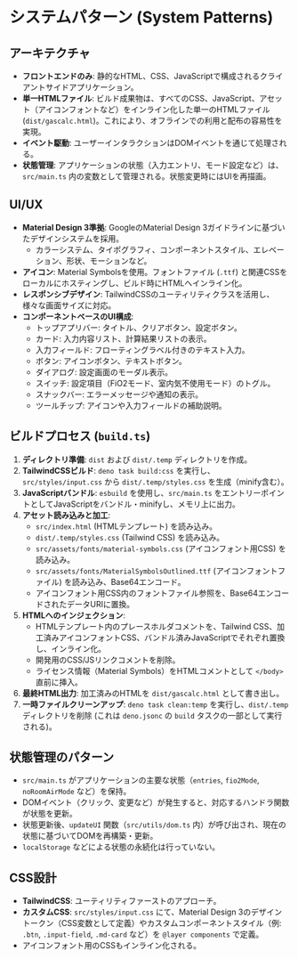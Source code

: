 # システムパターン (System Patterns)

## アーキテクチャ

- **フロントエンドのみ**:
  静的なHTML、CSS、JavaScriptで構成されるクライアントサイドアプリケーション。
- **単一HTMLファイル**:
  ビルド成果物は、すべてのCSS、JavaScript、アセット（アイコンフォントなど）をインライン化した単一のHTMLファイル
  (`dist/gascalc.html`)。これにより、オフラインでの利用と配布の容易性を実現。
- **イベント駆動**: ユーザーインタラクションはDOMイベントを通じて処理される。
- **状態管理**:
  アプリケーションの状態（入力エントリ、モード設定など）は、`src/main.ts`
  内の変数として管理される。状態変更時にはUIを再描画。

## UI/UX

- **Material Design 3準拠**: GoogleのMaterial Design
  3ガイドラインに基づいたデザインシステムを採用。
  - カラーシステム、タイポグラフィ、コンポーネントスタイル、エレベーション、形状、モーションなど。
- **アイコン**: Material Symbolsを使用。フォントファイル (`.ttf`)
  と関連CSSをローカルにホスティングし、ビルド時にHTMLへインライン化。
- **レスポンシブデザイン**:
  TailwindCSSのユーティリティクラスを活用し、様々な画面サイズに対応。
- **コンポーネントベースのUI構成**:
  - トップアプリバー: タイトル、クリアボタン、設定ボタン。
  - カード: 入力内容リスト、計算結果リストの表示。
  - 入力フィールド: フローティングラベル付きのテキスト入力。
  - ボタン: アイコンボタン、テキストボタン。
  - ダイアログ: 設定画面のモーダル表示。
  - スイッチ: 設定項目（FiO2モード、室内気不使用モード）のトグル。
  - スナックバー: エラーメッセージや通知の表示。
  - ツールチップ: アイコンや入力フィールドの補助説明。

## ビルドプロセス (`build.ts`)

1. **ディレクトリ準備**: `dist` および `dist/.temp` ディレクトリを作成。
2. **TailwindCSSビルド**: `deno task build:css` を実行し、`src/styles/input.css`
   から `dist/.temp/styles.css` を生成（minify含む）。
3. **JavaScriptバンドル**: `esbuild` を使用し、`src/main.ts`
   をエントリーポイントとしてJavaScriptをバンドル・minifyし、メモリ上に出力。
4. **アセット読み込みと加工**:
   - `src/index.html` (HTMLテンプレート) を読み込み。
   - `dist/.temp/styles.css` (Tailwind CSS) を読み込み。
   - `src/assets/fonts/material-symbols.css` (アイコンフォント用CSS)
     を読み込み。
   - `src/assets/fonts/MaterialSymbolsOutlined.ttf` (アイコンフォントファイル)
     を読み込み、Base64エンコード。
   - アイコンフォント用CSS内のフォントファイル参照を、Base64エンコードされたデータURIに置換。
5. **HTMLへのインジェクション**:
   - HTMLテンプレート内のプレースホルダコメントを、Tailwind
     CSS、加工済みアイコンフォントCSS、バンドル済みJavaScriptでそれぞれ置換し、インライン化。
   - 開発用のCSS/JSリンクコメントを削除。
   - ライセンス情報（Material Symbols）をHTMLコメントとして `</body>`
     直前に挿入。
6. **最終HTML出力**: 加工済みのHTMLを `dist/gascalc.html` として書き出し。
7. **一時ファイルクリーンアップ**: `deno task clean:temp` を実行し、`dist/.temp`
   ディレクトリを削除 (これは `deno.jsonc` の `build`
   タスクの一部として実行される)。

## 状態管理のパターン

- `src/main.ts` がアプリケーションの主要な状態（`entries`, `fio2Mode`,
  `noRoomAirMode` など）を保持。
- DOMイベント（クリック、変更など）が発生すると、対応するハンドラ関数が状態を更新。
- 状態更新後、`updateUI` 関数（`src/utils/dom.ts`
  内）が呼び出され、現在の状態に基づいてDOMを再構築・更新。
- `localStorage` などによる状態の永続化は行っていない。

## CSS設計

- **TailwindCSS**: ユーティリティファーストのアプローチ。
- **カスタムCSS**: `src/styles/input.css` にて、Material Design
  3のデザイントークン（CSS変数として定義）やカスタムコンポーネントスタイル（例:
  `.btn`, `.input-field`, `.md-card` など）を `@layer components` で定義。
- アイコンフォント用のCSSもインライン化される。
